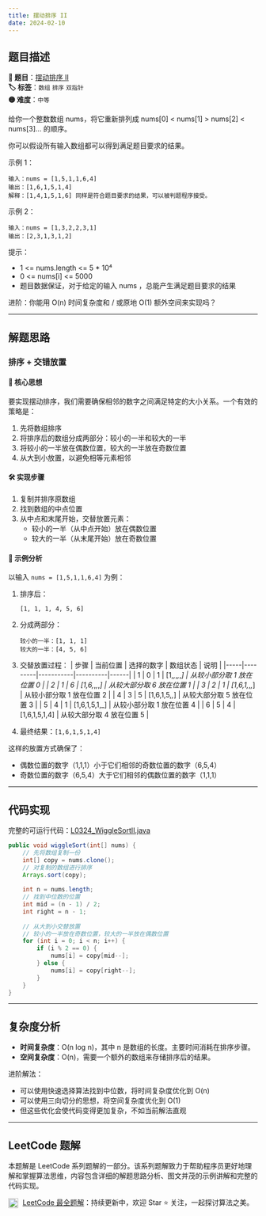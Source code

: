 ```yaml
---
title: 摆动排序 II
date: 2024-02-10
---
```


## 题目描述

**🔗 题目**：[摆动排序 II](https://leetcode.cn/problems/wiggle-sort-ii/)  
**🏷️ 标签**：`数组` `排序` `双指针`  
**🟡 难度**：`中等`  

给你一个整数数组 nums，将它重新排列成 nums[0] < nums[1] > nums[2] < nums[3]... 的顺序。

你可以假设所有输入数组都可以得到满足题目要求的结果。

示例 1：
```
输入：nums = [1,5,1,1,6,4]
输出：[1,6,1,5,1,4]
解释：[1,4,1,5,1,6] 同样是符合题目要求的结果，可以被判题程序接受。
```

示例 2：
```
输入：nums = [1,3,2,2,3,1]
输出：[2,3,1,3,1,2]
```

提示：
- 1 <= nums.length <= 5 * 10⁴
- 0 <= nums[i] <= 5000
- 题目数据保证，对于给定的输入 nums ，总能产生满足题目要求的结果

进阶：你能用 O(n) 时间复杂度和 / 或原地 O(1) 额外空间来实现吗？

---

## 解题思路

### 排序 + 交错放置

#### 📝 核心思想
要实现摆动排序，我们需要确保相邻的数字之间满足特定的大小关系。一个有效的策略是：
1. 先将数组排序
2. 将排序后的数组分成两部分：较小的一半和较大的一半
3. 将较小的一半放在偶数位置，较大的一半放在奇数位置
4. 从大到小放置，以避免相等元素相邻

#### 🛠️ 实现步骤
1. 复制并排序原数组
2. 找到数组的中点位置
3. 从中点和末尾开始，交替放置元素：
   - 较小的一半（从中点开始）放在偶数位置
   - 较大的一半（从末尾开始）放在奇数位置

#### 🧩 示例分析
以输入 `nums = [1,5,1,1,6,4]` 为例：

1. 排序后：
   ```
   [1, 1, 1, 4, 5, 6]
   ```

2. 分成两部分：
   ```
   较小的一半：[1, 1, 1]
   较大的一半：[4, 5, 6]
   ```

3. 交替放置过程：
   | 步骤 | 当前位置 | 选择的数字 | 数组状态 | 说明 |
   |-----|---------|-----------|----------|------|
   | 1 | 0 | 1 | [1,_,_,_,_,_] | 从较小部分取 1 放在位置 0 |
   | 2 | 1 | 6 | [1,6,_,_,_,_] | 从较大部分取 6 放在位置 1 |
   | 3 | 2 | 1 | [1,6,1,_,_,_] | 从较小部分取 1 放在位置 2 |
   | 4 | 3 | 5 | [1,6,1,5,_,_] | 从较大部分取 5 放在位置 3 |
   | 5 | 4 | 1 | [1,6,1,5,1,_] | 从较小部分取 1 放在位置 4 |
   | 6 | 5 | 4 | [1,6,1,5,1,4] | 从较大部分取 4 放在位置 5 |

4. 最终结果：`[1,6,1,5,1,4]`

这样的放置方式确保了：
- 偶数位置的数字（1,1,1）小于它们相邻的奇数位置的数字（6,5,4）
- 奇数位置的数字（6,5,4）大于它们相邻的偶数位置的数字（1,1,1）

---

## 代码实现

完整的可运行代码：[L0324_WiggleSortII.java](../src/main/java/L0324_WiggleSortII.java)

```java
public void wiggleSort(int[] nums) {
    // 先将数组复制一份
    int[] copy = nums.clone();
    // 对复制的数组进行排序
    Arrays.sort(copy);
    
    int n = nums.length;
    // 找到中位数的位置
    int mid = (n - 1) / 2;
    int right = n - 1;
    
    // 从大到小交替放置
    // 较小的一半放在奇数位置，较大的一半放在偶数位置
    for (int i = 0; i < n; i++) {
        if (i % 2 == 0) {
            nums[i] = copy[mid--];
        } else {
            nums[i] = copy[right--];
        }
    }
}
```

---

## 复杂度分析

- **时间复杂度**：O(n log n)，其中 n 是数组的长度。主要时间消耗在排序步骤。
- **空间复杂度**：O(n)，需要一个额外的数组来存储排序后的结果。

进阶解法：
- 可以使用快速选择算法找到中位数，将时间复杂度优化到 O(n)
- 可以使用三向切分的思想，将空间复杂度优化到 O(1)
- 但这些优化会使代码变得更加复杂，不如当前解法直观

---

## LeetCode 题解

本题解是 LeetCode 系列题解的一部分。该系列题解致力于帮助程序员更好地理解和掌握算法思维，内容包含详细的解题思路分析、图文并茂的示例讲解和完整的代码实现。

<img src="https://github.githubassets.com/images/modules/logos_page/GitHub-Mark.png" alt="GitHub" width="20" style="vertical-align: middle; margin-right: 5px"> [LeetCode 最全题解](https://github.com/LjyYano/LeetCode)：持续更新中，欢迎 Star ⭐️ 关注，一起探讨算法之美。 